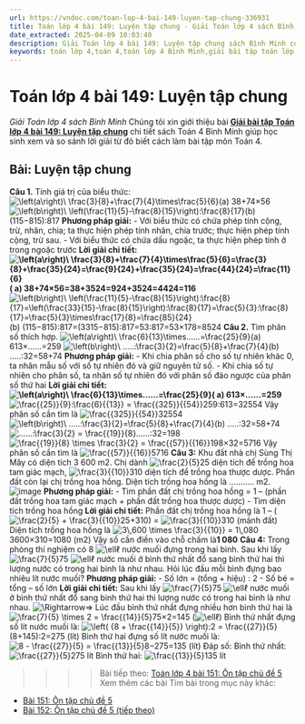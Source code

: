 ```yaml
---
url: https://vndoc.com/toan-lop-4-bai-149-luyen-tap-chung-336931
title: Toán lớp 4 bài 149: Luyện tập chung - Giải Toán lớp 4 sách Bình Minh - VnDoc.com
date_extracted: 2025-04-09 10:03:40
description: Giải Toán lớp 4 bài 149: Luyện tập chung sách Bình Minh có hướng dẫn giải chi tiết các câu hỏi trong SGK Toán lớp 4 Bình Minh.
keywords: toán lớp 4,toán 4,toán lớp 4 Bình Minh,giải bài tập toán lớp 4 Bình Minh,giải toán lớp 4 Bình Minh,toán lớp 4 sách Bình Minh,toán 4 Bình Minh,giải sách toán lớp 4 Bình Minh,Toán lớp 4 Bài 149 Luyện tập chung,giải toán 4 bài 149
---
```


# Toán lớp 4 bài 149: Luyện tập chung
 _Giải Toán lớp 4 sách Bình Minh_
Chúng tôi xin giới thiệu bài [**Giải bài tập Toán lớp 4 bài 149: Luyện tập** **chung**](<https://vndoc.com/toan-lop-4-bai-149-luyen-tap-chung-336931>) chi tiết sách Toán 4 Bình Minh giúp học sinh xem và so sánh lời giải từ đó biết cách làm bài tập môn Toán 4.
## Bài: Luyện tập chung
**Câu 1.** Tính giá trị của biểu thức:
![\\left\(a\\right\)\\ \\frac{3}{8}+\\frac{7}{4}\\times\\frac{5}{6}](https://i.vdoc.vn/data/image/blank.png)\(a\) 38+74×56
![\\left\(b\\right\)\\ \\left\(\\frac{11}{5}-\\frac{8}{15}\\right\):\\frac{8}{17}](https://i.vdoc.vn/data/image/blank.png)\(b\) \(115−815\):817
**Phương pháp giải:**
\- Với biểu thức có chứa phép tính cộng, trừ, nhân, chia; ta thực hiện phép tính nhân, chia trước; thực hiện phép tính cộng, trừ sau.
\- Với biểu thức có chứa dấu ngoặc, ta thực hiện phép tính ở trong ngoặc trước
**Lời giải chi tiết:**
**![\\left\(a\\right\)\\ \\frac{3}{8}+\\frac{7}{4}\\times\\frac{5}{6}=\\frac{3}{8}+\\frac{35}{24}=\\frac{9}{24}+\\frac{35}{24}=\\frac{44}{24}=\\frac{11}{6}](https://i.vdoc.vn/data/image/blank.png)\( a\) 38+74×56=38+3524=924+3524=4424=116**
![\\left\(b\\right\)\\ \\left\(\\frac{11}{5}-\\frac{8}{15}\\right\):\\frac{8}{17}=\\left\(\\frac{33}{15}-\\frac{8}{15}\\right\):\\frac{8}{17}=\\frac{5}{3}:\\frac{8}{17}=\\frac{5}{3}\\times\\frac{17}{8}=\\frac{85}{24}](https://i.vdoc.vn/data/image/blank.png)\(b\) \(115−815\):817=\(3315−815\):817=53:817=53×178=8524
**Câu 2.** Tìm phân số thích hợp.
![\\left\(a\\right\)\\ \\frac{6}{13}\\times......=\\frac{25}{9}](https://i.vdoc.vn/data/image/blank.png)\(a\) 613×......=259
![\\left\(b\\right\)\\ .....:\\frac{3}{2}=\\frac{5}{8}+\\frac{7}{4}](https://i.vdoc.vn/data/image/blank.png)\(b\) .....:32=58+74
**Phương pháp giải:**
\- Khi chia phân số cho số tự nhiên khác 0, ta nhân mẫu số với số tự nhiên đó và giữ nguyên tử số.
\- Khi chia số tự nhiên cho phân số, ta nhân số tự nhiên đó với phân số đảo ngược của phân số thứ hai
**Lời giải chi tiết:**
**![\\left\(a\\right\)\\ \\frac{6}{13}\\times......=\\frac{25}{9}](https://i.vdoc.vn/data/image/blank.png)\( a\) 613×......=259**
![\\frac{{25}}{9}:\\frac{6}{{13}} = \\frac{{325}}{{54}}](https://i.vdoc.vn/data/image/blank.png)259:613=32554
Vậy phân số cần tìm là ![\\frac{{325}}{{54}}](https://i.vdoc.vn/data/image/blank.png)32554
![\\left\(b\\right\)\\ .....:\\frac{3}{2}=\\frac{5}{8}+\\frac{7}{4}](https://i.vdoc.vn/data/image/blank.png)\(b\) .....:32=58+74
![......:\\frac{3}{2} = \\frac{{19}}{8}](https://i.vdoc.vn/data/image/blank.png)......:32=198
![\\frac{{19}}{8} \\times \\frac{3}{2} = \\frac{{57}}{{16}}](https://i.vdoc.vn/data/image/blank.png)198×32=5716
Vậy phân số cần tìm là ![\\frac{{57}}{{16}}](https://i.vdoc.vn/data/image/blank.png)5716
**Câu 3:** Khu đất nhà chị Sùng Thị Mây có diện tích 3 600 m2. Chị dành ![\\frac{2}{5}](https://i.vdoc.vn/data/image/blank.png)25 diện tích để trồng hoa tam giác mạch, ![\\frac{3}{{10}}](https://i.vdoc.vn/data/image/blank.png)310 diện tích để trồng hoa thược dược. Phần đất còn lại chị trồng hoa hồng.
Diện tích trồng hoa hồng là ........... m2.
![image](https://i.vdoc.vn/data/image/2025/02/23/20-12-1.png)
**Phương pháp giải:**
\- Tìm phần đất chị trồng hoa hồng = 1 – \(phần đất trồng hoa tam giác mạch + phần đất trồng hoa thược dược\)
\- Tìm diện tích trồng hoa hồng
**Lời giải chi tiết:**
Phần đất chị trồng hoa hồng là 1 – \(![\\frac{2}{5} + \\frac{3}{{10}}](https://i.vdoc.vn/data/image/blank.png)25+310\) = ![\\frac{3}{{10}}](https://i.vdoc.vn/data/image/blank.png)310 \(mảnh đất\)
Diện tích trồng hoa hồng là ![3\\,600 \\times \\frac{3}{{10}} = 1\\,080](https://i.vdoc.vn/data/image/blank.png)3600×310=1080 \(m2\)
Vậy số cần điền vào chỗ chấm là**1 080**
**Câu 4:** Trong phòng thí nghiệm có 8 ![\\ell](https://i.vdoc.vn/data/image/blank.png)ℓ nước muối đựng trong hai bình. Sau khi lấy ![\\frac{7}{5}](https://i.vdoc.vn/data/image/blank.png)75 ![\\ell](https://i.vdoc.vn/data/image/blank.png)ℓ nước muối ở bình thứ nhất đổ sang bình thứ hai thì lượng nước có trong hai bình là như nhau. Hỏi lúc đầu mỗi bình đựng bao nhiêu lít nước muối?
**Phương pháp giải:**
\- Số lớn = \(tổng + hiệu\) : 2
\- Số bé = tổng – số lớn
**Lời giải chi tiết:**
Sau khi lấy ![\\frac{7}{5}](https://i.vdoc.vn/data/image/blank.png)75 ![\\ell](https://i.vdoc.vn/data/image/blank.png)ℓ nước muối ở bình thứ nhất đổ sang bình thứ hai thì lượng nước có trong hai bình là như nhau.
![\\Rightarrow](https://i.vdoc.vn/data/image/blank.png)⇒ Lúc đầu bình thứ nhất đựng nhiều hơn bình thứ hai là ![\\frac{7}{5} \\times 2 = \\frac{{14}}{5}](https://i.vdoc.vn/data/image/blank.png)75×2=145 \(![\\ell](https://i.vdoc.vn/data/image/blank.png)ℓ\)
Bình thứ nhất đựng số lít nước muối là:
![\\left\( {8 + \\frac{{14}}{5}} \\right\):2 = \\frac{{27}}{5}](https://i.vdoc.vn/data/image/blank.png)\(8+145\):2=275 \(lít\)
Bình thứ hai đựng số lít nước muối là:
![8 - \\frac{{27}}{5} = \\frac{{13}}{5}](https://i.vdoc.vn/data/image/blank.png)8−275=135 \(lít\)
Đáp số: Bình thứ nhất: ![\\frac{{27}}{5}](https://i.vdoc.vn/data/image/blank.png)275 lít
Bình thứ hai: ![\\frac{{13}}{5}](https://i.vdoc.vn/data/image/blank.png)135 lít
>>>> Bài tiếp theo: [Toán lớp 4 bài 151: Ôn tập chủ đề 5](<https://vndoc.com/toan-lop-4-bai-151-on-tap-chu-de-5-336933>)
Xem thêm các bài Tìm bài trong mục này khác:
  * [Bài 151: Ôn tập chủ đề 5](</toan-lop-4-bai-151-on-tap-chu-de-5-336933>)
  * [Bài 152: Ôn tập chủ đề 5 \(tiếp theo\)](</toan-lop-4-bai-152-on-tap-chu-de-5-tiep-theo-336935>)

